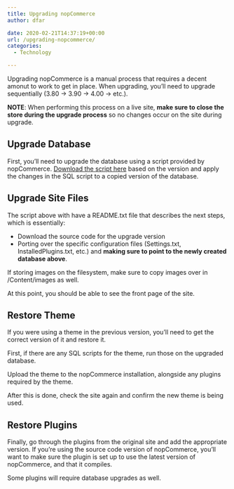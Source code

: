 ```yaml
---
title: Upgrading nopCommerce
author: dfar

date: 2020-02-21T14:37:19+00:00
url: /upgrading-nopcommerce/
categories:
  - Technology

---
```

Upgrading nopCommerce is a manual process that requires a decent amonut to work to get in place. When upgrading, you&#8217;ll need to upgrade sequentially (3.80 -> 3.90 -> 4.00 -> etc.).

**NOTE**: When performing this process on a live site, **make sure to close the store during the upgrade process** so no changes occur on the site during upgrade.

## Upgrade Database

First, you&#8217;ll need to upgrade the database using a script provided by nopCommerce. [Download the script here][1] based on the version and apply the changes in the SQL script to a copied version of the database.

## Upgrade Site Files

The script above with have a README.txt file that describes the next steps, which is essentially:

  * Download the source code for the upgrade version
  * Porting over the specific configuration files (Settings.txt, InstalledPlugins.txt, etc.) and **making sure to point to the newly created database above**.

If storing images on the filesystem, make sure to copy images over in /Content/images as well.

At this point, you should be able to see the front page of the site.

## Restore Theme

If you were using a theme in the previous version, you&#8217;ll need to get the correct version of it and restore it.

First, if there are any SQL scripts for the theme, run those on the upgraded database.

Upload the theme to the nopCommerce installation, alongside any plugins required by the theme.

After this is done, check the site again and confirm the new theme is being used.

## Restore Plugins

Finally, go through the plugins from the original site and add the appropriate version. If you&#8217;re using the source code version of nopCommerce, you&#8217;ll want to make sure the plugin is set up to use the latest version of nopCommerce, and that it compiles.

Some plugins will require database upgrades as well.

 [1]: https://github.com/nopSolutions/nopCommerce/tree/develop/upgradescripts